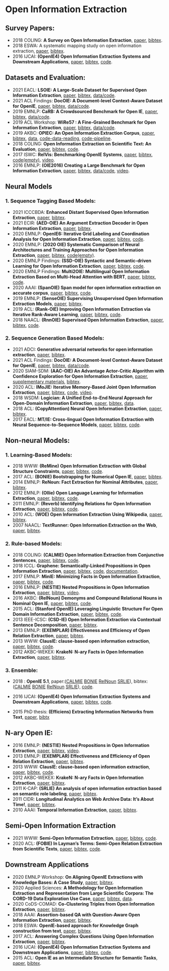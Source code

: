 # Open Information Extraction

<!--
- 20xx ??: **??**, [paper](??), [bibtex](/Bibtex/openie/？？.bib), [code](？？).
-->


## Survey Papers:

- 2018 COLING: **A Survey on Open Information Extraction**,
  [paper](https://www.aclweb.org/anthology/C18-1326),
  [bibtex](/Bibtex/openie/open_survey_tradtional.bib).
- 2018 ESWA: A systematic mapping study on open information
  extraction,
  [paper](https://doi.org.remotexs.ntu.edu.sg/10.1016/j.eswa.2018.06.046),
  [bibtex](/Bibtex/openie/map_study_oie.bib).
- 2016 IJCAI: **(OpenIE4) Open Information Extraction Systems and
  Downstream Applications**,
  [paper](https://www.ijcai.org/Proceedings/16/Papers/604.pdf),
  [bibtex](/Bibtex/openie/openie_survey_downstream.bib),
  [code](https://github.com/knowitall/openie).


## Datasets and Evaluation:

- 2021 EACL: **LSOIE: A Large-Scale Dataset for Supervised Open
  Information Extraction**,
  [paper](https://aclanthology.org/2021.eacl-main.222/),
  [bibtex](/Bibtex/openie/lsoie.bib),
  [data/code](https://github.com/Jacobsolawetz/large-scale-oie).
- 2021 ACL Findings: **DocOIE: A Document-level Context-Aware Dataset
  for OpenIE**, [paper](https://aclanthology.org/2021.findings-acl.210),
  [bibtex](/Bibtex/openie/DocOIE.bib),
  [data/code](https://github.com/daviddongkc/DocOIE).
- 2019 EMNLP: **CaRB: A Crowdsourced Benchmark for Open IE**,
  [paper](https://www.aclweb.org/anthology/D19-1651),
  [bibtex](/Bibtex/openie/carb.bib),
  [data/code](https://github.com/dair-iitd/CaRB).
- 2019 ACL Workshop: **WiRe57 : A Fine-Grained Benchmark for Open
  Information Extraction**,
  [paper](https://www.aclweb.org/anthology/W19-4002),
  [bibtex](/Bibtex/openie/wire57.bib),
  [data/code](https://github.com/rali-udem/WiRe57).
- 2019 AKBC: **OPIEC: An Open Information Extraction Corpus**,
  [paper](https://doi.org/10.24432/C53W2J),
  [bibtex](/Bibtex/openie/OPIEC.bib),
  [data](https://www.uni-mannheim.de/dws/research/resources/opiec/),
  [code-data-reading](https://github.com/uma-pi1/OPIEC),
  [code-pipeline](https://github.com/uma-pi1/OPIEC-pipeline).
- 2018 COLING: **Open Information Extraction on Scientific Text: An
  Evaluation**, [paper](https://aclanthology.org/C18-1289/),
  [bibtex](/Bibtex/openie/scientific_oie_eval.bib),
  [code](https://data.mendeley.com/datasets/6m5dyx4b58/2).
- 2017 ISWC: **RelVis: Benchmarking OpenIE Systems**,
  [paper](http://ceur-ws.org/Vol-1963/paper527.pdf),
  [bibtex](/Bibtex/openie/RelVis.bib),
  [code(empty)](https://github.com/SchmaR/RelVis),
  [video](https://www.youtube.com/watch?v=Hs87hIe-HEs).
- 2016 EMNLP: **(OIE2016) Creating a Large Benchmark for Open
  Information Extraction**,
  [paper](https://www.aclweb.org/anthology/D16-1252),
  [bibtex](/Bibtex/openie/OIE2016.bib),
  [data/code](https://github.com/gabrielStanovsky/oie-benchmark),
  [video](https://vimeo.com/239251034).



## Neural Models

### 1. Sequence Tagging Based Models:
- 2021 ICCCBDA: **Enhanced Distant Supervised Open Information
  Extraction**, [paper](https://ieeexplore.ieee.org/document/9442541),
  [bibtex](/Bibtex/openie/enhance_distant_oie.bib).
- 2021 ECIR: **(AED-OIE) An Argument Extraction Decoder in Open
  Information Extraction**,
  [paper](https://link.springer.com/chapter/10.1007%2F978-3-030-72113-8_21),
  [bibtex](/Bibtex/openie/aed_oie.bib).
- 2020 EMNLP: **OpenIE6: Iterative Grid Labeling and Coordination
  Analysis for Open Information Extraction**,
  [paper](https://www.aclweb.org/anthology/2020.emnlp-main.306),
  [bibtex](/Bibtex/openie/OpenIE6.bib),
  [code](https://github.com/dair-iitd/openie6).
- 2020 EMNLP: **(2020 OIE) Systematic Comparison of Neural Architectures
  and Training Approaches for Open Information Extraction**,
  [paper](https://aclanthology.org/2020.emnlp-main.690),
  [bibtex](/Bibtex/openie/openie_comparison.bib),
  [code(empty)](https://github.com/phohenecker/emnlp2020-oie).
- 2020 EMNLP Findings: **(SSD-OIE) Syntactic and Semantic-driven
  Learning for Open Information Extraction**,
  [paper](https://aclanthology.org/2020.findings-emnlp.69),
  [bibtex](/Bibtex/openie/rl_oie.bib),
  [code](https://github.com/TangJiaLong/SSD-OpenIE).
- 2020 EMNLP Findings: **Multi2OIE: Multilingual Open Information
  Extraction Based on Multi-Head Attention with BERT**,
  [paper](https://aclanthology.org/2020.findings-emnlp.99),
  [bibtex](/Bibtex/openie/multi-oie.bib),
  [code](https://github.com/youngbin-ro/Multi2OIE).
- 2020 AAAI: **(SpanOIE) Span model for open information extraction on
  accurate corpus**,
  [paper](https://aaai.org/ojs/index.php/AAAI/article/view/6497),
  [bibtex](/Bibtex/openie/OpenIE6.bib),
  [code](https://github.com/zhanjunlang/Span_OIE).
- 2019 EMNLP: **(SenseOIE) Supervising Unsupervised Open Information
  Extraction Models**,
  [paper](https://www.aclweb.org/anthology/D19-1067),
  [bibtex](/Bibtex/openie/senseoie.bib).
- 2019 ACL: **(Rank-OIE) Improving Open Information Extraction via
  Iterative Rank-Aware Learning**,
  [paper](https://aclanthology.org/P19-1523),
  [bibtex](/Bibtex/openie/rank_oie.bib),
  [code](https://github.com/jzbjyb/oie_rank).
- 2018 NAACL: **(RnnOIE) Supervised Open Information Extraction**,
  [paper](https://www.aclweb.org/anthology/N18-1081),
  [bibtex](/Bibtex/openie/rnnoie.bib),
  [code](https://github.com/gabrielStanovsky/supervised-oie).


### 2. Sequence Generation Based Models:
- 2021 ADCI: **Generative adversarial networks for open information
  extraction**, [paper](https://doi.org/10.1007/s43674-021-00006-8),
  [bibtex](/Bibtex/openie/GAN_oie.bib).
- 2021 ACL Findings: **DocOIE: A Document-level Context-Aware Dataset
  for OpenIE**, [paper](https://aclanthology.org/2021.findings-acl.210),
  [bibtex](/Bibtex/openie/DocOIE.bib),
  [data/code](https://github.com/daviddongkc/DocOIE).
- 2020 SIAM-SDM: **(AAC-OIE) An Advantage Actor-Critic Algorithm with
  Confidence Exploration for Open Information Extraction**,
  [paper](https://epubs.siam.org/doi/10.1137/1.9781611976236.25),
  [supplementary materials](https://github.com/Guiliang/MyHomePage/blob/master/external-materials/SDM20/SDM2020-Supplementary-Materials.pdf),
  [bibtex](/Bibtex/openie/AAC_oie.bib).
- 2020 ACL: **IMoJIE: Iterative Memory-Based Joint Open Information
  Extraction**,
  [paper](https://www.aclweb.org/anthology/2020.acl-main.521),
  [bibtex](/Bibtex/openie/imojie.bib),
  [code](https://github.com/dair-iitd/imojie),
  [video](https://slideslive.com/38929035/imojie-iterative-memorybased-joint-open-information-extraction).
- 2018 WSDM: **Logician: A Unified End-to-End Neural Approach for
  Open-Domain Information Extraction**,
  [paper](https://doi.org/10.1145/3159652.3159712),
  [bibtex](/Bibtex/openie/logician.bib),
  [data](https://ai.baidu.com/broad/introduction?dataset=saoke).
- 2018 ACL: **(CopyAttention) Neural Open Information Extraction**,
  [paper](https://www.aclweb.org/anthology/P18-2065),
  [bibtex](/Bibtex/openie/copyattention.bib).
- 2017 EACL: **MT/IE: Cross-lingual Open Information Extraction with
  Neural Sequence-to-Sequence Models**,
  [paper](https://aclanthology.org/E17-2011),
  [bibtex](/Bibtex/openie/mt_oie.bib),
  [code](https://github.com/sheng-z/cross-lingual-open-ie).

<!--## OpenIE and SRL-->
<!--- 2019 CMU CS Project: **Semi-supervised Open Domain Information-->
<!--  Extraction with Conditional VAE**,-->
<!--  [paper](https://www.cs.cmu.edu/~epxing/Class/10708-19/assets/project/final-reports/project22.pdf),-->
<!--  [bibtex](/Bibtex/openie/vae_openie.bib).-->



## Non-neural Models:
### 1. Learning-Based Models:
- 2018 WWW: **(ReMine) Open Information Extraction with Global Structure
  Constraints**,
  [paper](https://dl.acm.org/doi/10.1145/3184558.3186927),
  [bibtex](/Bibtex/openie/ReMine.bib),
  [code](https://github.com/GentleZhu/ReMine).
- 2017 ACL: **(BONIE) Bootstrapping for Numerical Open IE**,
  [paper](https://aclanthology.org/P17-2050/),
  [bibtex](/Bibtex/openie/BONIE.bib).
- 2014 EMNLP: **ReNoun: Fact Extraction for Nominal Attributes**,
  [paper](https://aclanthology.org/D14-1038/),
  [bibtex](/Bibtex/openie/renoun.bib).
- 2012 EMNLP: **(Ollie) Open Language Learning for Information
  Extraction**, [paper](https://www.aclweb.org/anthology/D12-1048),
  [bibtex](/Bibtex/openie/ollie.bib),
  [code](https://github.com/knowitall/ollie).
- 2011 EMNLP: **(Reverb) Identifying Relations for Open Information
  Extraction**, [paper](https://www.aclweb.org/anthology/D11-1142),
  [bibtex](/Bibtex/openie/reverb.bib),
  [code](https://github.com/knowitall/reverb).
- 2010 ACL: **(WOE) Open Information Extraction Using Wikipedia**,
  [paper](https://www.aclweb.org/anthology/P10-1013),
  [bibtex](/Bibtex/openie/WOE.bib).
- 2007 NAACL: **TextRunner: Open Information Extraction on the Web**,
  [paper](https://www.aclweb.org/anthology/N07-4013),
  [bibtex](/Bibtex/openie/textrunner.bib).



### 2. Rule-based Models:
- 2018 COLING: **(CALMIE) Open Information Extraction from Conjunctive
  Sentences**, [paper](https://aclanthology.org/C18-1194/),
  [bibtex](/Bibtex/openie/calm_oie.bib),
  [code](https://github.com/dair-iitd/OpenIE-standalone).
- 2018 ICCL: **Graphene: Semantically-Linked Propositions in Open
  Information Extraction**,
  [paper](https://www.aclweb.org/anthology/C18-1195),
  [bibtex](/Bibtex/openie/Graphene.bib),
  [code](https://github.com/Lambda-3/Graphene),
  [documentation](http://lambda3.org/Graphene/).
- 2017 EMNLP: **MinIE: Minimizing Facts in Open Information
  Extraction**, [paper](https://www.aclweb.org/anthology/D17-1278),
  [bibtex](/Bibtex/openie/MinIE.bib),
  [code](https://github.com/uma-pi1/minie).
- 2016 EMNLP: **(NESTIE) Nested Propositions in Open Information
  Extraction**, [paper](https://www.aclweb.org/anthology/D16-1006),
  [bibtex](/Bibtex/openie/nestie.bib),
  [video](https://vimeo.com/239245885).
- 2016 AKBC: **(RelNoun) Demonyms
  and Compound Relational Nouns in Nominal Open IE**,
  [paper](https://aclanthology.org/W16-1307/),
  [bibtex](/Bibtex/openie/relnoun.bib),
  [code](https://github.com/knowitall/openie).
- 2015 ACL: **(Stanford OpenIE) Leveraging Linguistic Structure For Open
  Domain Information Extraction**,
  [paper](https://www.aclweb.org/anthology/P15-1034),
  [bibtex](/Bibtex/openie/stanford_oie.bib),
  [code](https://github.com/philipperemy/stanford-openie-python).
- 2013 IEEE-ICSC: **(CSD-IE) Open Information Extraction via Contextual
  Sentence Decomposition**,
  [paper](https://doi.org/10.1109/ICSC.2013.36),
  [bibtex](/Bibtex/openie/csd-ie.bib).
- 2013 EMNLP: **(EXEMPLAR) Effectiveness and Efficiency of Open Relation
  Extraction**, [paper](https://aclanthology.org/D13-1043/),
  [bibtex](/Bibtex/openie/EXEMPLAR.bib).
- 2013 WWW: **ClausIE: clause-based open information extraction**,
  [paper](https://doi.org/10.1145/2488388.2488420),
  [bibtex](/Bibtex/openie/clausie.bib),
  [code](https://github.com/AnthonyMRios/pyclausie).
- 2012 AKBC-WEKEX: **KrakeN: N-ary Facts in Open Information
  Extraction**, [paper](https://www.aclweb.org/anthology/W12-3010),
  [bibtex](/Bibtex/openie/KrakeN.bib).


### 3. Ensemble:
- 2018 : **OpenIE 5.1**,
  paper:([CALMIE](https://aclanthology.org/C18-1194/)
  [BONIE](https://aclanthology.org/P17-2050/)
  [RelNoun](https://aclanthology.org/W16-1307/)
  [SRLIE](https://dl.acm.org/doi/10.1145/1999676.1999697)),
  bibtex:([CALMIE](/Bibtex/openie/calm_oie.bib)
  [BONIE](/Bibtex/openie/BONIE.bib)
  [RelNoun](/Bibtex/openie/relnoun.bib)
  [SRLIE](/Bibtex/openie/srl_openie.bib)),
  [code](https://github.com/dair-iitd/OpenIE-standalone).

- 2016 IJCAI: **(OpenIE4) Open Information Extraction Systems and
  Downstream Applications**,
  [paper](https://www.ijcai.org/Proceedings/16/Papers/604.pdf),
  [bibtex](/Bibtex/openie/openie_survey_downstream.bib),
  [code](https://github.com/knowitall/openie).

- 2015 PhD thesis: **(Efficiens) Extracting Information Networks from
  Text**,
  [paper](https://era.library.ualberta.ca/items/f4fae788-a430-4f35-a0f1-de2ec9fe6685),
  [bibtx](/Bibtex/openie/Efficiens.bib)

## N-ary Open IE:
- 2016 EMNLP: **(NESTIE) Nested Propositions in Open Information
  Extraction**, [paper](https://www.aclweb.org/anthology/D16-1006),
  [bibtex](/Bibtex/openie/nestie.bib),
  [video](https://vimeo.com/239245885).
- 2013 EMNLP: **(EXEMPLAR) Effectiveness and Efficiency of Open Relation
  Extraction**, [paper](https://aclanthology.org/D13-1043/),
  [bibtex](/Bibtex/openie/EXEMPLAR.bib).
- 2013 WWW: **ClausIE: clause-based open information extraction**,
  [paper](https://doi.org/10.1145/2488388.2488420),
  [bibtex](/Bibtex/openie/clausie.bib),
  [code](https://github.com/AnthonyMRios/pyclausie).
- 2012 AKBC-WEKEX: **KrakeN: N-ary Facts in Open Information
  Extraction**, [paper](https://www.aclweb.org/anthology/W12-3010),
  [bibtex](/Bibtex/openie/KrakeN.bib).
- 2011 K-CAP: **(SRLIE) An analysis of open information extraction based on
  semantic role labeling**,
  [paper](https://dl.acm.org/doi/10.1145/1999676.1999697),
  [bibtex](/Bibtex/openie/srl_openie.bib).
- 2011 CIDR: **Longitudinal Analytics on Web Archive Data: It’s About
  Time!**, [paper](https://cedric.cnam.fr/fichiers/art_2090.pdf),
  [bibtex](/Bibtex/openie/lawa.bib).
- 2010 AAAI: **Temporal Information Extraction**,
  [paper](https://www.aaai.org/ocs/index.php/AAAI/AAAI10/paper/viewPaper/1805),
  [bibtex](/Bibtex/openie/temperal_ie.bib).


## Semi-Open Information Extraction

- 2021 WWW: **Semi-Open Information Extraction**,
  [paper](https://dl.acm.org/doi/10.1145/3442381.3450029),
  [bibtex](/Bibtex/openie/soie.bib),
  [code](https://github.com/yubowen-ph/SOIE).
- 2020 ACL: **(FOBIE) In Layman’s Terms: Semi-Open Relation Extraction
  from Scientific Texts**,
  [paper](https://aclanthology.org/2020.acl-main.137/),
  [bibtex](/Bibtex/openie/FOBIE.bib),
  [code](https://github.com/rubenkruiper/FOBIE).


## Downstream Applications

- 2020 EMNLP Workshop: **On Aligning OpenIE Extractions with Knowledge
  Bases: A Case Study**,
  [paper](https://www.aclweb.org/anthology/2020.eval4nlp-1.14),
  [bibtex](/Bibtex/openie/KB_openie.bib).
- 2020 Applied Sciences: **A Methodology for Open Information Extraction
  and Representation from Large Scientific Corpora: The CORD-19 Data
  Exploration Use Case**,
  [paper](https://www.mdpi.com/2076-3417/10/16/5630),
  [bibtex](/Bibtex/openie/large_sci_corpora_oie.bib),
  [data](https://github.com/lighteternal/CORD-19-OIE-triple-extraction).
- 2020 CoDS-COMAD: **Co-Clustering Triples from Open Information
  Extraction**, [paper](https://dl.acm.org/doi/10.1145/3371158.3371183),
  [bibtex](/Bibtex/openie/cluster_oie.bib).
- 2018 AAAI: **Assertion-based QA with Question-Aware Open Information
  Extraction**,
  [paper](https://aaai.org/ocs/index.php/AAAI/AAAI18/paper/view/16705),
  [bibtex](/Bibtex/openie/asertion_QA_oie.bib).
- 2018 ESWA: **OpenIE-based approach for Knowledge Graph construction
  from text**, [paper](https://doi.org/10.1016/j.eswa.2018.07.017),
  [bibtex](/Bibtex/openie/kg_construction_openie.bib).
- 2017 ACL: **Answering Complex Questions Using Open Information
  Extraction**, [paper](https://www.aclweb.org/anthology/P17-2049),
  [bibtex](/Bibtex/openie/QA_openie.bib).
- 2016 IJCAI: **(OpenIE4) Open Information Extraction Systems and
  Downstream Applications**,
  [paper](https://www.ijcai.org/Proceedings/16/Papers/604.pdf),
  [bibtex](/Bibtex/openie/openie_survey_downstream.bib),
  [code](https://github.com/knowitall/openie).
- 2015 ACL: **Open IE as an Intermediate Structure for Semantic Tasks**,
  [paper](https://www.aclweb.org/anthology/P15-2050),
  [bibtex](/Bibtex/openie/semantic_openie.bib).




